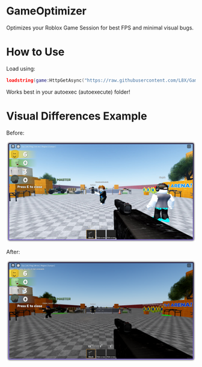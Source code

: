 # GameOptimizer

Optimizes your Roblox Game Session for best FPS and minimal visual bugs.

# How to Use

Load using: 

```lua
loadstring(game:HttpGetAsync("https://raw.githubusercontent.com/L8X/GameOptimizer/main/src.lua", false))()
```

Works best in your autoexec (autoexecute) folder!

# Visual Differences Example

Before:

<img src="https://raw.githubusercontent.com/L8X/GameOptimizer/main/before.jpg"> 

After:

<img src="https://raw.githubusercontent.com/L8X/GameOptimizer/main/after.png"> 
